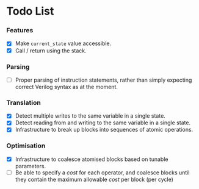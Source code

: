 
# Todo List

### Features

- [X] Make `current_state` value accessible.
- [X] Call / return using the stack.

### Parsing

- [ ] Proper parsing of instruction statements, rather than simply expecting
      correct Verilog syntax as at the moment.

### Translation

- [X] Detect multiple writes to the same variable in a single state.
- [X] Detect reading from and writing to the same variable in a single state.
- [X] Infrastructure to break up blocks into sequences of atomic operations.

### Optimisation

- [X] Infrastructure to coalesce atomised blocks based on tunable parameters.
- [ ] Be able to specify a *cost* for each operator, and coalesce blocks until
      they contain the maximum allowable *cost* per block (per cycle)
